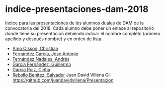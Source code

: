 # indice-presentaciones-dam-2018

Indice para las presentaciones de los alumnos duales de DAM de la convocatoria del 2018. Cada alumno debe poner un enlace al repositorio donde tiene su presentación debiendo indicar el nombre completo (primero apellido y después nombre) y en orden de lista.

* [Amo Olsson, Christian](https://github.com/christianraulamo/Exposicion-Viewnext)  
* [Fernández García, Jose Antonio](https://github.com/joseanfernandez/BizImagine-FutureConnections-JoseAntonioFernandez)
* [Fernández Nadales, Andrés](https://github.com/andresfernandeznad/DXC.technology---ANDRES-FERNANDEZ-NADALES)
* [García Fernández, Guillermo](https://github.com/GuillermoGarcia/presentacion-dam-2018)
* [García Ruiz, Cintia](https://github.com/cyntigr/PROPERLY-CINTIA_GARCIA_RUIZ)
* [Rebollo Benítez, Salvador](https://github.com/SalvaRebollo/DEKRA-Salvador-Rebollo-Benitez)
 Juan David Villena Gil  https://github.com/juandavidvillena/Presentacion
